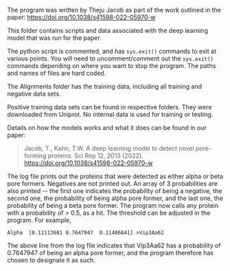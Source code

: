The program was written by Theju Jacob as part of the work outlined in the paper: https://doi.org/10.1038/s41598-022-05970-w

This folder contains scripts and data associated with the deep learning model that was run for the paper. 

The python script is commented, and has `sys.exit()` commands to exit at various points. You will need to uncomment/comment out the `sys.exit()` commands depending on where you want to stop the program. The paths and names of files are hard coded.

The Alignments folder has the training data, including all training and negative data sets. 

Positive training data sets can be found in respective folders. They were downloaded from Uniprot. No internal data is used for training or testing.

Details on how the models works and what it does can be found in our paper:

> Jacob, T., Kahn, T.W. A deep learning model to detect novel pore-forming proteins. Sci Rep 12, 2013 (2022). https://doi.org/10.1038/s41598-022-05970-w

The log file prints out the proteins that were detected as either alpha or beta pore formers. Negatives are not printed out. 
An array of 3 probabilities are also printed -- the first one indicates the probability of being a negative, the second one, the probability of being alpha pore former, and the last one, the probability of being a beta pore former. The program now calls any protein with a probability of > 0.5, as a hit. The threshold can be adjusted in the program. For example,

`Alpha  [0.12113681 0.7647947  0.11406841] >Vip3Aa62`

The above line from the log file indicates that Vip3Aa62 has a probability of 0.7647947 of being an alpha pore former, and the program therefore has chosen to designate it as such.
